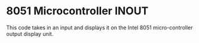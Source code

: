 # 8051 Microcontroller INOUT
This code takes in an input and displays it on the Intel 8051 micro-controller output display unit.
